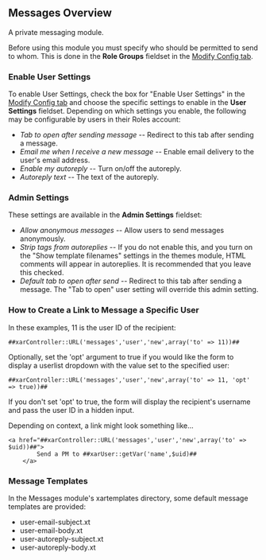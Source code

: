 
## Messages Overview

A private messaging module.

Before using this module you must specify who should be permitted to
send to whom. This is done in the **Role Groups** fieldset in the
[Modify Config
tab]().

### Enable User Settings

To enable User Settings, check the box for "Enable User Settings" in the
[Modify Config
tab]() and
choose the specific settings to enable in the **User Settings**
fieldset. Depending on which settings you enable, the following may be
configurable by users in their Roles account:

  - *Tab to open after sending message* -- Redirect to this tab after
    sending a message.
  - *Email me when I receive a new message* -- Enable email delivery to
    the user's email address.
  - *Enable my autoreply* -- Turn on/off the autoreply.
  - *Autoreply text* -- The text of the autoreply.

### Admin Settings

These settings are available in the **Admin Settings** fieldset:

  - *Allow anonymous messages* -- Allow users to send messages
    anonymously.
  - *Strip tags from autoreplies* -- If you do not enable this, and you
    turn on the "Show template filenames" settings in the themes module,
    HTML comments will appear in autoreplies. It is recommended that you
    leave this checked.
  - *Default tab to open after send* -- Redirect to this tab after
    sending a message. The "Tab to open" user setting will override this
    admin setting.

### How to Create a Link to Message a Specific User

In these examples, 11 is the user ID of the recipient:

    ##xarController::URL('messages','user','new',array('to' => 11))##

Optionally, set the 'opt' argument to true if you would like the form to
display a userlist dropdown with the value set to the specified user:

    ##xarController::URL('messages','user','new',array('to' => 11, 'opt' => true))##

If you don't set 'opt' to true, the form will display the recipient's
username and pass the user ID in a hidden input.

Depending on context, a link might look something like...

    <a href="##xarController::URL('messages','user','new',array('to' => $uid))##">
            Send a PM to ##xarUser::getVar('name',$uid)##
        </a>

### Message Templates

In the Messages module's xartemplates directory, some default message
templates are provided:

  - user-email-subject.xt
  - user-email-body.xt
  - user-autoreply-subject.xt
  - user-autoreply-body.xt

